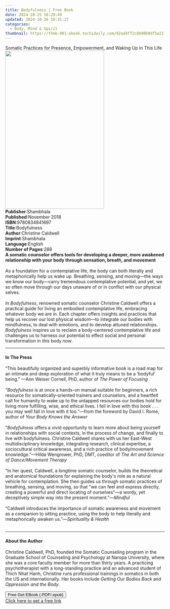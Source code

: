 ```yaml
---
title: Bodyfulness | Free Book
date: 2024-10-25 16:29:49
updated: 2024-10-26 10:31:27
categories:
  - Body, Mind & Spirit
thumbnail: https://thmb-001-ebook.techidaily.com/92ad4ff2c8b90b0df5a21f271abe9ef58cf00fe058a5523fc80e648b9497d197.jpg
---
```

<main id="book-container">
  <div class="flex flex-col">
    <div class="book-brief flex-1 py-6 px-4 sm:p-6 md:py-10 md:px-8">
      <!-- brief-->
      <div class="book-brief-main">
        Somatic Practices for Presence, Empowerment, and Waking Up in This Life
      </div>
    </div>
    <div
      class="book-meta-info flex-1 grid gap-4 col-start-1 col-end-3 row-start-1 sm:mb-6 sm:grid-cols-4 lg:gap-6 lg:col-start-2 lg:row-end-6 lg:row-span-6 lg:mb-0"
    >
      <div
        class="book-meta-info-left place-content-center mt-4 p-4 text-sm leading-6 col-start-2 col-span-2 dark:text-slate-400"
      >
        <img
          class="w-full h-500 object-cover rounded-lg sm:h-255 sm:col-span-2 lg:col-span-full"
          src="https://img-001-ebook.techidaily.com/e4b4389476777ae790cfbc01d2e30a593851b0634242da5a1143116ca3a3bfce.jpg"
          alt=""
          width="312"
          height="500"
        />
      </div>
      <div
        class="book-meta-info-right mt-2 col-start-1 row-start-2 col-span-3 self-center"
      >
        <!-- meta data  -->
        <div class="flex flex-col px-4 md:px-8">
          <div class="flex-1">
            <strong>Publisher</strong>:<span class="px-2">Shambhala</span>
          </div>
          <div class="flex-1">
            <strong>Published</strong>:<span class="px-2">November 2018</span>
          </div>
          <div class="flex-1">
            <strong>ISBN</strong>:<span class="px-2">9780834841697</span>
          </div>
          <div class="flex-1">
            <strong>Title</strong>:<span class="px-2">Bodyfulness</span>
          </div>
          <div class="flex-1">
            <strong>Author</strong>:<span class="px-2">Christine Caldwell</span>
          </div>
          <div class="flex-1">
            <strong>Imprint</strong>:<span class="px-2">Shambhala</span>
          </div>
          <div class="flex-1">
            <strong>Language</strong>:<span class="px-2">English</span>
          </div>
          <div class="flex-1">
            <strong>Number of Pages</strong>:<span class="px-2">288</span>
          </div>
        </div>
      </div>
    </div>
    <div class="book-description flex-1 py-6 px-4 sm:p-6 md:py-10 md:px-8">
      <div class="book-description-main">
        <div accordion-content="" id="description">
          <b
            >A somatic counselor offers tools for developing a deeper, more
            awakened relationship with your body through sensation, breath, and
            movement</b
          ><br />
          <br />
          As a foundation for a contemplative life, the body can both literally
          and metaphorically help us wake up. Breathing, sensing, and moving—the
          ways we know our body—carry tremendous contemplative potential, and
          yet, we so often move through our days unaware of or in conflict with
          our physical selves.<br />
          &nbsp;<br />
          In <i>Bodyfulness</i>, renowned somatic counselor Christine Caldwell
          offers a practical guide for living an embodied contemplative life,
          embracing whatever body we are in. Each chapter offers insights and
          practices that help us recover our lost physical wisdom—to integrate
          our bodies with mindfulness, to deal with emotions, and to develop
          attuned relationships. <i>Bodyfulness</i> inspires us to reclaim a
          body-centered contemplative life and challenges us to harness our
          potential to effect social and personal transformation in
          <i>this</i> body <i>now</i>.
        </div>
        <div class="accordion-fader"></div>
      </div>
    </div>
    <div class="book-excerpts flex-1 py-6 px-4 sm:p-6 md:py-10 md:px-8">
      <!-- excerpts-->
      <div class="book-excerpts-main">
        <hr />
        <h4 class="placeholder placeholder-heading">
          <span>In The Press</span>
        </h4>
        <p>
          “This beautifully organized and superbly informative book is a road
          map for an intimate and deep exploration of what it truly means to be
          a ‘bodyful’ being.” —Ann Weiser Cornell, PhD, author of
          <i>The Power of Focusing</i><br /><br />“<i>Bodyfulness</i> is at once
          a hands-on manual suitable for beginners, a rich resource for
          somatically-oriented trainers and counselors, and a heartfelt call for
          humanity to wake up to the untapped resources our bodies hold for
          living more fulfilling, wise, and ethical lives. I fell in love with
          this book . . . you may well fall in love with it too.”—from the
          foreword by David I. Rome, author of <i>Your Body Knows the Answer</i
          ><br />
          &nbsp;<br />
          “<i>Bodyfulness</i> offers a vivid opportunity to learn more about
          being yourself in relationships with social contexts, in the process
          of change, and finally to live with bodyfulness. Christine Caldwell
          shares with us her East-West multidisciplinary knowledge, integrating
          research, clinical expertise, a sociocultural critical awareness, and
          a rich practice of body/movement knowledge.”—Hilda Wengrower, PhD,
          DMT, coeditor of
          <i>The Art and Science of Dance/Movement Therapy<br /><br /></i>“In
          her quest, Caldwell, a longtime somatic counselor, builds the
          theoretical and anatomical foundations for explaining the body's role
          as a natural vehicle for contemplation. She then guides us through
          somatic practices of breathing, sensing, and moving, so that "we can
          feel and express directly, creating a powerful and direct locating of
          ourselves"—a wordy, yet deceptively simple way into the present
          moment.”—<i>Mindful<br /><br /></i>“Caldwell introduces the importance
          of somatic awareness and movement as a companion to sitting practice,
          using the body to help literally and metaphorically awaken us.”—<i
            >Spirituality &amp; Health<br /><br
          /></i>
        </p>
      </div>
    </div>
    <div class="book-about-author flex-1 py-6 px-4 sm:p-6 md:py-10 md:px-8">
      <!-- about author-->
      <div class="book-main-author-main">
        <hr />
        <h4 class="placeholder placeholder-heading">
          <span>About the Author</span>
        </h4>
        <p>
          Christine Caldwell, PhD, founded the Somatic Counseling program in the
          Graduate School of Counseling and Psychology at Naropa University,
          where she was a core faculty member for more than thirty years. A
          practicing psychotherapist with a long-standing practice and an
          advanced student of Thich Nhat Hanh, Christine runs professional
          trainings in somatics in both the US and internationally. Her books
          include <i>Getting Our Bodies Back </i>and
          <i>Oppression and the Body</i>.
        </p>
      </div>
    </div>
    <div class="book-free-get flex-1 py-6 px-4 sm:p-6 md:py-10 md:px-8">
      <button
        id="btn-free-get"
        class="bg-blue-500 hover:bg-blue-700 text-white font-bold py-2 px-4 rounded"
      >
        Free Get EBook (.PDF/.epub)
      </button>
      <div id="countdown-display" class="px-2 text-lg mt-2"></div>
      <a
        id="free-link"
        class="hidden bg-blue-500 hover:bg-blue-700 text-white font-bold py-2 px-4 rounded"
        href="https://www.ebooks.com/en-us/book/96296137/bodyfulness/christine-caldwell/"
        target="_blank"
        >Click here to get a free link</a
      >
    </div>
    <script>
      let countdownTime = 0;
      let countdownInterval = null;
      document
        .getElementById('btn-free-get')
        .addEventListener('click', startCountdown);
      function startCountdown() {
        countdownTime = new Date().getTime() + 60000 * 3;
        countdownInterval = setInterval(updateCountdown, 1000);
        document.getElementById('btn-free-get').disabled = true;
        document
          .getElementById('btn-free-get')
          .classList.add('bg-gray-500', 'cursor-not-allowed');
      }
      function updateCountdown() {
        let currentTime = new Date().getTime();
        let timeLeft = countdownTime - currentTime;
        let secondsLeft = Math.floor(timeLeft / 1000);
        document.getElementById('countdown-display').innerHTML =
          `Remaining time: ${secondsLeft} seconds.`;
        if (secondsLeft <= 0) {
          clearInterval(countdownInterval);
          document.getElementById('btn-free-get').classList.add('hidden');
          document.getElementById('free-link').classList.remove('hidden');
          document.getElementById('countdown-display').innerHTML = '';
        }
      }
    </script>
  </div>
</main>
